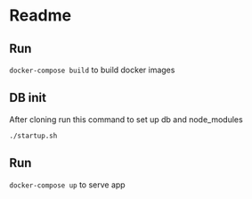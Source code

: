 # Readme

## Run

`docker-compose build` to build docker images

## DB init

After cloning run this command to set up db and node_modules

```shell script
./startup.sh
```

## Run

`docker-compose up` to serve app
